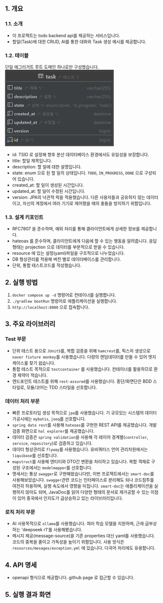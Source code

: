 ## 1. 개요
### 1.1. 소개
- 이 프로젝트는 todo backend api를 제공하는 서비스입니다.
- 할일(Task)에 대한 CRUD, AI를 통한 대화와 Task 생성 예시를 제공합니다.
### 1.2. 테이블
단일 애그리거트 루트 도메인 하나로만 구성했습니다.<br>
<img src="entity.png" height="250"/>
- id: TSID 로 설정해 향후 분산 데이터베이스 환경에서도 유일성을 보장합니다.
- title: 할일 제목입니다.
- description: 할 일에 대한 설명입니다.
- state: enum 으로 된 할 일의 상태입니다. `TODO`, `IN_PROGRESS`, `DONE` 으로 구성되어 있습니다.
- created_at: 할 일이 생성된 시간입니다.
- updated_at: 할 일이 수정된 시간입니다.
- version: JPA의 낙관적 락을 적용했습니다. 다른 사용자들과 공유하지 않는 데이터이고, 자신의 계정에서 여러 기기로 제어했을 때의 충돌을 방지하기 위함입니다.

### 1.3. 설계 키포인트
- RFC7807 을 준수하며, 예외 처리를 통해 클라이언트에게 상세한 정보를 제공합니다.
- hateoas 를 준수하며, 클라이언트에게 다음에 할 수 있는 행동을 알려줍니다. 응답 형태는 projection 으로 데이터를 부분적으로 받을 수 있습니다.
- resource 에 있는 설정(yaml)파일을 구조적으로 나누었습니다.
- DB 형상관리를 적용해 버전 별로 데이터베이스를 관리합니다.
- 단위, 통합 테스트코드를 작성했습니다.

## 2. 실행 방법
1. `docker compose up -d` 명령어로 컨테이너를 실행합니다.
2. `./gradlew bootRun` 명령어로 애플리케이션을 실행합니다.
3. `http://localhost:8080` 으로 접속합니다.

## 3. 주요 라이브러리
### Test 부문
- 단위 테스트 용으로 `JUnit5`를, 복합 검증을 위해 `hamcrest`를, 픽스처 생성으로 `naver fixture monkey`를 사용했습니다. 다량의 랜덤데이터를 만들 수 있어 엣지케이스를 찾기 쉽습니다.
- 통합 테스트 목적으로 `testcontainer` 를 사용했습니다. 컨테이너를 활용하므로 환경 제약이 적습니다.
- 엔드포인트 테스트를 위해 `rest-assured`를 사용했습니다. 종단/화면단은 BDD 스타일로, 모듈/코어는 TDD 스타일을 선호합니다.

### 데이터 처리 부문
- 빠른 프로토타입 생성 목적으로 `jpa`를 사용했습니다. 기 규모있는 시스템의 데이터 가공시에는 `mybatis`, `jooq`를 선호합니다.
- `spring data rest`를 사용해 `hateoas`를 구현한 REST API를 제공했습니다. 개발 검증 화면으로 `hal explorer`를 제공했습니다.
- 데이터 검증은 `spring validation`을 사용해 각 레이어 경계별(`controller`, `service`, `repository`)로 검증하고 있습니다.
- 데이터 형상관리로 `flyway`를 사용했습니다. 유비쿼터스 언어 관리차원에서는 `liquibase`를 선호합니다.
- `mapstruct`를 사용해 엔티티와 DTO간 변환을 처리하고 있습니다. 복합 객체로 구성된 구조에서는 `modelmapper`를 선호합니다.
- 명세서는 통상 `swagger`로 구현해왔습니다만, 이번 프로젝트에서는 `smart-doc`를 사용해보았습니다. `swagger`관련 코드는 인터페이스로 분리해도 되나 코드침투를 여전히 허용하며, 실행 속도에서 영향을 미칩니다. `smart-doc`는 애플리케이션을 실행하지 않아도 되며, JavaDoc를 읽어 다양한 형태의 문서로 재가공할 수 있는 이점이 있어 중국에서 인지도가 급상승하고 있는 라이브러리입니다.

### 로직 처리 부문
- AI 사용목적으로 `ollama`를 사용했습니다. 여러 학습 모델을 지원하며, 근래 급부상하는 'deepseek r1'를 사용해봤습니다. 
- 메시지 제공(message-source)을 기존 properties 대신 yaml를 사용했습니다. 코드의 중복을 줄이고 가독성을 높이기 위함입니다. 사용 방식은 `resources/mesages/exception.yml` 에 있습니다. 다국어 처리에도 유용합니다.

## 4. API 명세
- openapi 형식으로 제공합니다. github page 로 접근할 수 있습니다.

## 5. 실행 결과 화면
